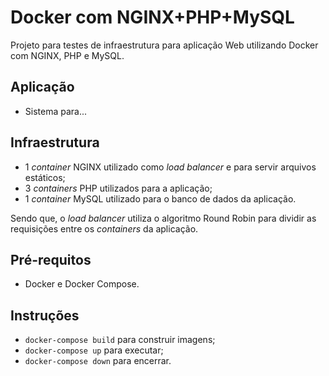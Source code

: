 # Docker com NGINX+PHP+MySQL
Projeto para testes de infraestrutura para aplicação Web utilizando Docker com NGINX, PHP e MySQL.

## Aplicação
- Sistema para...

## Infraestrutura
- 1 *container* NGINX utilizado como *load balancer* e para servir arquivos estáticos;
- 3 *containers* PHP utilizados para a aplicação;
- 1 *container* MySQL utilizado para o banco de dados da aplicação.

Sendo que, o *load balancer* utiliza o algoritmo Round Robin para dividir as requisições entre os *containers* da aplicação.

## Pré-requitos
- Docker e Docker Compose.

## Instruções
- `docker-compose build` para construir imagens;
- `docker-compose up` para executar;
- `docker-compose down` para encerrar.